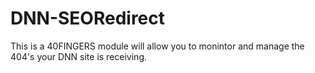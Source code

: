 # DNN-SEORedirect
This is a 40FINGERS module will allow you to monintor and manage the 404's your DNN site is receiving.
